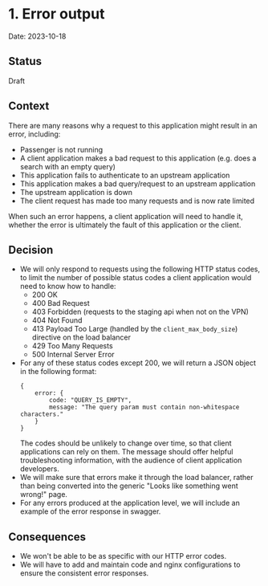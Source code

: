 # 1. Error output

Date: 2023-10-18

## Status

Draft

## Context

There are many reasons why a request to this application might result in an
error, including:

* Passenger is not running
* A client application makes a bad request to this application (e.g.
does a search with an empty query)
* This application fails to authenticate to an upstream application
* This application makes a bad query/request to an upstream application
* The upstream application is down
* The client request has made too many requests and is now rate limited

When such an error happens, a client application will need to handle it,
whether the error is ultimately the fault of this application or the client.

## Decision

* We will only respond to requests using the following HTTP status codes,
to limit the number of possible status codes a client application would
need to know how to handle:
    * 200 OK
    * 400 Bad Request
    * 403 Forbidden (requests to the staging api when not on the VPN)
    * 404 Not Found
    * 413 Payload Too Large (handled by the `client_max_body_size`) directive
    on the load balancer
    * 429 Too Many Requests
    * 500 Internal Server Error
* For any of these status codes except 200, we will return a JSON
object in the following format:
    ```
    {
        error: {
            code: "QUERY_IS_EMPTY",
            message: "The query param must contain non-whitespace characters."
        }
    }
    ```
    The codes should be unlikely to change over time, so that client
    applications can rely on them.
    The message should offer helpful troubleshooting information, with
    the audience of client application developers.
* We will make sure that errors make it through the load balancer, rather
than being converted into the generic "Looks like something went wrong!" page.
* For any errors produced at the application level,
we will include an example of the error response in
swagger.

## Consequences

* We won't be able to be as specific with our HTTP error
codes.
* We will have to add and maintain code and nginx configurations
to ensure the consistent error responses.
